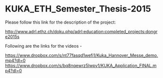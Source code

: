 # KUKA_ETH_Semester_Thesis-2015

Please follow this link for the description of the project:

http://www.adrl.ethz.ch/doku.php/adrl:education:completed_projects:dongre2015s

Following are the links for the videos - 

https://www.dropbox.com/s/nt77fasqd1wefi1/Kuka_Hannover_Messe_demo.mp4?dl=0
https://www.dropbox.com/s/bq8nqewrz5lwpv1/KUKA_Application_FINAL.mp4?dl=0

